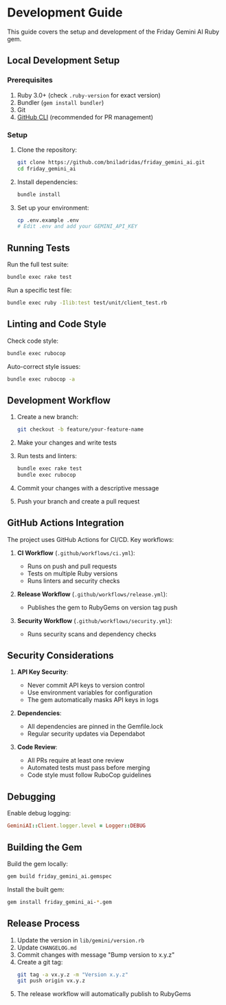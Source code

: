 # Development Guide

This guide covers the setup and development of the Friday Gemini AI Ruby gem.

## Local Development Setup

### Prerequisites
1. Ruby 3.0+ (check `.ruby-version` for exact version)
2. Bundler (`gem install bundler`)
3. Git
4. [GitHub CLI](https://cli.github.com/) (recommended for PR management)

### Setup

1. Clone the repository:
   ```bash
   git clone https://github.com/bniladridas/friday_gemini_ai.git
   cd friday_gemini_ai
   ```

2. Install dependencies:
   ```bash
   bundle install
   ```

3. Set up your environment:
   ```bash
   cp .env.example .env
   # Edit .env and add your GEMINI_API_KEY
   ```

## Running Tests

Run the full test suite:
```bash
bundle exec rake test
```

Run a specific test file:
```bash
bundle exec ruby -Ilib:test test/unit/client_test.rb
```

## Linting and Code Style

Check code style:
```bash
bundle exec rubocop
```

Auto-correct style issues:
```bash
bundle exec rubocop -a
```

## Development Workflow

1. Create a new branch:
   ```bash
   git checkout -b feature/your-feature-name
   ```

2. Make your changes and write tests

3. Run tests and linters:
   ```bash
   bundle exec rake test
   bundle exec rubocop
   ```

4. Commit your changes with a descriptive message

5. Push your branch and create a pull request

## GitHub Actions Integration

The project uses GitHub Actions for CI/CD. Key workflows:

1. **CI Workflow** (`.github/workflows/ci.yml`):
   - Runs on push and pull requests
   - Tests on multiple Ruby versions
   - Runs linters and security checks

2. **Release Workflow** (`.github/workflows/release.yml`):
   - Publishes the gem to RubyGems on version tag push

3. **Security Workflow** (`.github/workflows/security.yml`):
   - Runs security scans and dependency checks

## Security Considerations

1. **API Key Security**:
   - Never commit API keys to version control
   - Use environment variables for configuration
   - The gem automatically masks API keys in logs

2. **Dependencies**:
   - All dependencies are pinned in the Gemfile.lock
   - Regular security updates via Dependabot

3. **Code Review**:
   - All PRs require at least one review
   - Automated tests must pass before merging
   - Code style must follow RuboCop guidelines

## Debugging

Enable debug logging:
```ruby
GeminiAI::Client.logger.level = Logger::DEBUG
```

## Building the Gem

Build the gem locally:
```bash
gem build friday_gemini_ai.gemspec
```

Install the built gem:
```bash
gem install friday_gemini_ai-*.gem
```

## Release Process

1. Update the version in `lib/gemini/version.rb`
2. Update `CHANGELOG.md`
3. Commit changes with message "Bump version to x.y.z"
4. Create a git tag:
   ```bash
   git tag -a vx.y.z -m "Version x.y.z"
   git push origin vx.y.z
   ```
5. The release workflow will automatically publish to RubyGems
